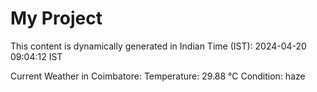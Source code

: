 # My Project

This content is dynamically generated in Indian Time (IST): 2024-04-20 09:04:12 IST


Current Weather in Coimbatore:
Temperature: 29.88 °C
Condition: haze
